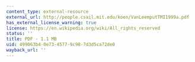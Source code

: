 ```yaml
---
content_type: external-resource
external_url: http://people.csail.mit.edu/koen/VanLeemputTMI1999a.pdf
has_external_license_warning: true
license: https://en.wikipedia.org/wiki/All_rights_reserved
status: ''
title: PDF - 1.1 MB
uid: 499063b4-0e73-4577-9c98-7d3d5ca72de0
wayback_url: ''
---
```

